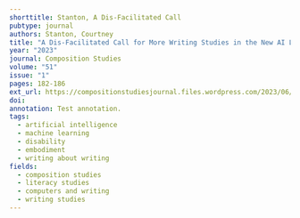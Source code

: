 ```yaml
---
shorttitle: Stanton, A Dis-Facilitated Call
pubtype: journal
authors: Stanton, Courtney
title: "A Dis-Facilitated Call for More Writing Studies in the New AI Landscape; or, Finding Our Place Among the Chatbots"
year: "2023"
journal: Composition Studies
volume: "51"
issue: "1"
pages: 182-186
ext_url: https://compositionstudiesjournal.files.wordpress.com/2023/06/stanton.pdf
doi:
annotation: Test annotation.
tags:
  - artificial intelligence
  - machine learning
  - disability
  - embodiment
  - writing about writing
fields:
  - composition studies
  - literacy studies
  - computers and writing
  - writing studies
---
```

